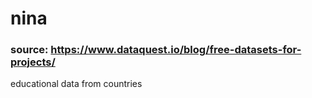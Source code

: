# nina

### source: https://www.dataquest.io/blog/free-datasets-for-projects/
educational data from countries